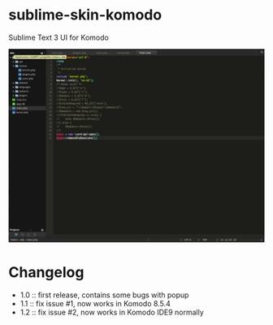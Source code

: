 sublime-skin-komodo
===================

Sublime Text 3 UI for Komodo

![Screenshot](komodosublime.png)

Changelog
=========
* 1.0 :: first release, contains some bugs with popup
* 1.1 :: fix issue #1, now works in Komodo 8.5.4
* 1.2 :: fix issue #2, now works in Komodo IDE9 normally
